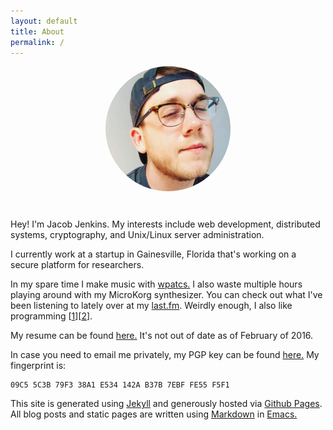 ```yaml
---
layout: default
title: About
permalink: /
---
```

<div style="text-align:center">
  <img src="img/me.jpg" width="200" align="center" style="margin-bottom:30px; border-radius:200px">
</div>

Hey! I'm Jacob Jenkins. My interests include web development, distributed systems,
cryptography, and Unix/Linux server administration.

I currently work at a startup in Gainesville, Florida that's working on a secure
platform for researchers.

In my spare time I make music with [wpatcs.](http://wpatcs.bandcamp.com) I also
waste multiple hours playing around with my MicroKorg synthesizer. You can check
out what I've been listening to lately over at my
[last.fm](http://www.last.fm/user/xyzodiac). Weirdly enough, I also like
programming [[1](/projects)][[2](https://github.com/jacobj)].

My resume can be found
[here.](https://www.dropbox.com/s/apwc8uao7rk6tol/Jacob%20Jenkins%20Resume.pdf?dl=0) It's not out of
date as of February of 2016.

In case you need to email me privately, my PGP key can be found [here.](key.asc)
My fingerprint is:

```
09C5 5C3B 79F3 38A1 E534 142A B37B 7EBF FE55 F5F1
```

This site is generated using [Jekyll](http://jekyllrb.com/) and generously
hosted via [Github Pages](https://pages.github.com/). All blog posts and static
pages are written using [Markdown](http://daringfireball.net/projects/markdown/)
in [Emacs.](http://www.gnu.org/software/emacs/)
